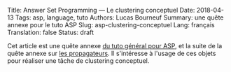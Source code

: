 Title: Answer Set Programming — Le clustering conceptuel
Date: 2018-04-13
Tags: asp, language, tuto
Authors: Lucas Bourneuf
Summary: une quête annexe pour le tuto ASP
Slug: asp-clustering-conceptuel
Lang: français
Translation: false
Status: draft

Cet article est une quête annexe [du tuto général pour ASP]({filename}/articles/tuto-asp.mkd),
et la suite de la quête annexe sur [les propagateurs]({filename}/articles/asp-propagators.mkd).
Il s'intéresse à l'usage de ces objets pour réaliser une tâche de clustering conceptuel.
